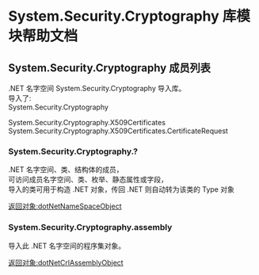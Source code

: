 # System.Security.Cryptography 库模块帮助文档

<a id="System.Security.Cryptography"></a>
## System.Security.Cryptography 成员列表

.NET 名字空间 System.Security.Cryptography 导入库。  
导入了:  
System.Security.Cryptography  
   
System.Security.Cryptography.X509Certificates  
System.Security.Cryptography.X509Certificates.CertificateRequest

<a id="System.Security.Cryptography.?"></a>
### System.Security.Cryptography.? 
 .NET 名字空间、类、结构体的成员，  
可访问成员名字空间、类、枚举、静态属性或字段，  
导入的类可用于构造 .NET 对象，传回 .NET 则自动转为该类的 Type 对象  
  
[返回对象:dotNetNameSpaceObject](https://www.aardio.com/zh-cn/doc/library-reference/dotNet/appDomain.html#dotNetNameSpaceObject)

<a id="System.Security.Cryptography.assembly"></a>
### System.Security.Cryptography.assembly 
 导入此 .NET 名字空间的程序集对象。  
  
[返回对象:dotNetCrlAssemblyObject](#dotNetCrlAssemblyObject)
